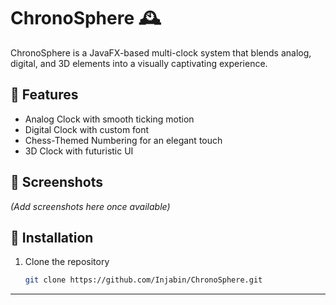 # ChronoSphere 🕰️  

ChronoSphere is a JavaFX-based multi-clock system that blends analog, digital, and 3D elements into a visually captivating experience. 

## 🌟 Features
- Analog Clock with smooth ticking motion  
- Digital Clock with custom font  
- Chess-Themed Numbering for an elegant touch  
- 3D Clock with futuristic UI  

## 📸 Screenshots
*(Add screenshots here once available)*  

## 🚀 Installation
1. Clone the repository  
   ```bash
   git clone https://github.com/Injabin/ChronoSphere.git

---




